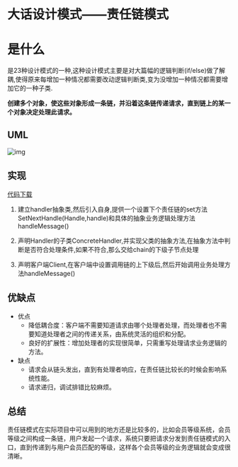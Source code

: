 # 大话设计模式——责任链模式

# 是什么

是23种设计模式的一种,这种设计模式主要是对大篇幅的逻辑判断(if/else)做了解耦,使得原来每增加一种情况都需要改动逻辑判断类,变为没增加一种情况都需要增加它的一种子类.

**创建多个对象，使这些对象形成一条链，并沿着这条链传递请求，直到链上的某一个对象决定处理此请求。**

## UML

![img](https://upload-images.jianshu.io/upload_images/5596129-3d86d784628b95ad.png)

## 实现

[代码下载](https://github.com/JerryDtj/designPattern/tree/master/ChainPattern)

1. 建立handler抽象类,然后引入自身,提供一个设置下个责任链的set方法SetNextHandle(Handle,handle)和具体的抽象业务逻辑处理方法handleMessage()

2. 声明Handler的子类ConcreteHandler,并实现父类的抽象方法,在抽象方法中判断是否符合处理条件,如果不符合,那么交给chain的下级子节点处理

3. 声明客户端Client,在客户端中设置调用链的上下级后,然后开始调用业务处理方法handleMessage()

## 优缺点

- 优点
  - 降低耦合度：客户端不需要知道请求由哪个处理者处理，而处理者也不需要知道处理者之间的传递关系，由系统灵活的组织和分配。
  - 良好的扩展性：增加处理者的实现很简单，只需重写处理请求业务逻辑的方法。
- 缺点
  - 请求会从链头发出，直到有处理者响应，在责任链比较长的时候会影响系统性能。
  - 请求递归，调试排错比较麻烦。

## 总结

责任链模式在实际项目中可以用到的地方还是比较多的，比如会员等级系统，会员等级之间构成一条链，用户发起一个请求，系统只要把请求分发到责任链模式的入口，直到传递到与用户会员匹配的等级，这样各个会员等级的业务逻辑就会变成很清晰。